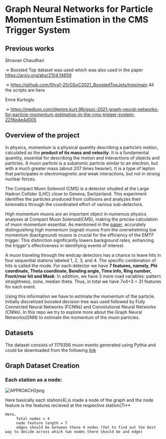 # Graph Neural Networks for Particle Momentum Estimation in the CMS Trigger System


## Previous works

Shravan Chaudhari 


 -> Boosted Top dataset was used which was also used in the paper https://arxiv.org/abs/2104.14659

 
 -> https://github.com/Shra1-25/GSoC2021_BoostedTopJets/tree/main All the scripts are here

Emre Kurtoglu


 -> https://medium.com/@emre.kurt.96/gsoc-2021-graph-neural-networks-for-particle-momentum-estimation-in-the-cms-trigger-system-2216e4e4d005

## Overview of the project

In physics, momentum is a physical quantity describing a particle’s motion, calculated as the **product of its mass and velocity**. It is a fundamental quantity, essential for describing
the motion and interactions of objects and particles. A muon particle is a subatomic particle similar to an electron, but with a much greater mass (about 207 times heavier). It is a type of lepton that participates in electromagnetic and weak interactions, but not in strong nuclear forces.


The Compact Muon Solenoid (CMS) is a detector situated at the Large Hadron Collider (LHC) close to Geneva, Switzerland. This experiment identifies the particles produced from collisions and analyzes their kinematics through the coordinated effort of various sub-detectors.


High momentum muons are an important object in numerous physics analyses at Compact Muon Solenoid(CMS), making the precise calculation of muon momentum essential. As mentioned in the [paper](https://iopscience.iop.org/article/10.1088/1742-6596/1085/4/042042), accurately distinguishing high momentum (signal) muons from the overwhelming low momentum (background) muons is crucial for the efficiency of the EMTF trigger. This distinction significantly lowers background rates, enhancing the trigger's effectiveness in identifying events of interest.


A muon traveling through the endcap detectors has a chance to leave hits in four sequential stations labeled 1, 2, 3, and 4. The specific combination of hits is called the mode. For each detector we have **7 features, namely, Phi coordinate, Theta coordinate, Bending angle, Time info, Ring number, Front/rear hit and Mask**. In addition, we have 3 more road variables: pattern straightness, zone, median theta. Thus, in total we have 7x4+3 = 31 features for each event.


Using this information we have to estimate the momentum of the particle. Initially discretized boosted decision tree was used followed by Fully Connected Neural Networks (FCNNs) and Convolutional Neural Networks (CNNs). In this repo we try to explore more about the Graph Neural Networks(GNN) to estimate the momentum of the muon particles.

## Datasets

The dataset consists of 1179356 muon events generated using Pythia and could be downloaded from the following [link](https://www.kaggle.com/datasets/ekurtoglu/cms-dataset)


## Graph Dataset Creation

### Each station as a node:
![APPROACH2png](https://github.com/Vishak-Bhat30/GSoC_24_GNN_For_Momentum/assets/102585626/ae9ea64e-a429-4a0e-a1b1-518868fc0558)

Here basically each station(4),is made a node of the graph and the node feature is the features recieved at the respective station(7)**
    
    Here,
         Total nodes = 4
         node feature length = 7
         edges should be between these 4 nodes (Yet to find out the best way to decide across which two nodes there should be and edge)
